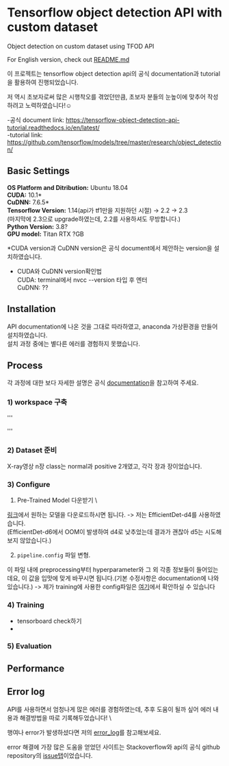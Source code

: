 # Tensorflow object detection API with custom dataset
Object detection on custom dataset using TFOD API

For English version, check out [README.md](/README.md)

이 프로젝트는 tensorflow object detection api의 공식 documentation과 tutorial을 활용하여 진행되었습니다. 

저 역시 초보자로써 많은 시행착오를 겪었던만큼, 초보자 분들의 눈높이에 맞추어 작성하려고 노력하였습니다!:relaxed:

-공식 document link: https://tensorflow-object-detection-api-tutorial.readthedocs.io/en/latest/ \
-tutorial link: https://github.com/tensorflow/models/tree/master/research/object_detection/

## Basic Settings
__OS Platform and Ditribution:__ Ubuntu 18.04 \
__CUDA:__ 10.1*  \
__CuDNN:__ 7.6.5* \
__Tensorflow Version:__ 1.14(api가 tf1만을 지원하던 시절) -> 2.2 -> 2.3 \
(마지막에 2.3으로 upgrade하였는데, 2.2를 사용하셔도 무방합니다.) \
__Python Version:__ 3.8? \
__GPU model:__ Titan RTX ?GB

*CUDA version과 CuDNN version은 공식 document에서 제안하는 version을 설치하였습니다.

* CUDA와 CuDNN version확인법 \
CUDA: terminal에서 nvcc --version 타입 후 엔터 \
CuDNN: ??

## Installation
API documentation에 나온 것을 그대로 따라하였고, anaconda 가상환경을 만들어 설치하였습니다. \
설치 과정 중에는 별다른 에러를 경험하지 못했습니다.

## Process
각 과정에 대한 보다 자세한 설명은 공식 [documentation](https://tensorflow-object-detection-api-tutorial.readthedocs.io/en/latest/training.html)을 참고하여 주세요.

### 1) workspace 구축
'''

'''

### 2) Dataset 준비
X-ray영상 n장
class는 normal과 positive 2개였고, 각각 장과 장이었습니다.

### 3) Configure
1. Pre-Trained Model 다운받기 \

[링크](https://github.com/tensorflow/models/blob/master/research/object_detection/g3doc/tf2_detection_zoo.md)에서 원하는 모델을 다운로드하시면 됩니다.
-> 저는 EfficientDet-d4를 사용하였습니다. \
(EfficientDet-d6에서 OOM이 발생하여 d4로 낮추었는데 결과가 괜찮아 d5는 시도해보지 않았습니다.)

2. `pipeline.config` 파일 변형.

이 파일 내에 preprocessing부터 hyperparameter와 그 외 각종 정보들이 들어있는데요,
이 값을 입맛에 맞게 바꾸시면 됩니다.(기본 수정사항은 documentation에 나와있습니다.)
-> 제가 training에 사용한 config파일은 [여기]()에서 확안하실 수 있습니다

### 4) Training
- tensorboard check하기
- 
### 5) Evaluation


## Performance

## Error log
API를 사용하면서 엄청나게 많은 에러를 경험하였는데, 추후 도움이 될까 싶어 에러 내용과 해결방법을 따로 기록해두었습니다! \

행여나 error가 발생하셨다면 저의 [error_log](/error_log.md)를 참고해보세요.

error 해결에 가장 많은 도움을 얻었던 사이트는 Stackoverflow와 api의 공식 github repository의 [issue탭](https://github.com/tensorflow/models/issues)이었습니다.
